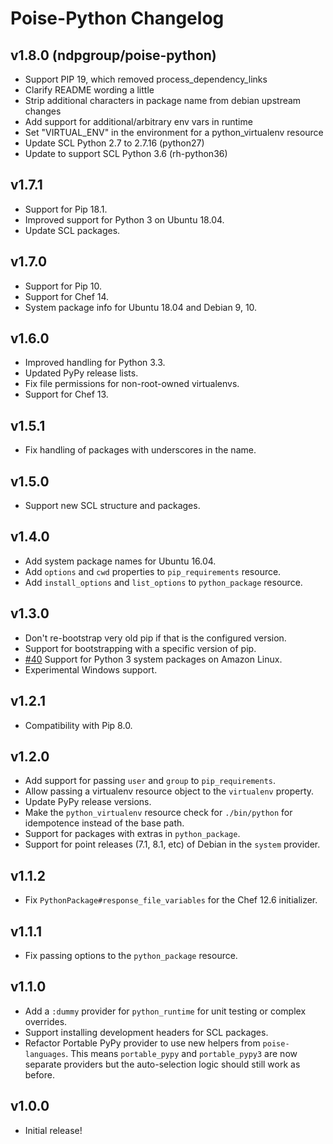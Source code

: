 # Poise-Python Changelog

## v1.8.0 (ndpgroup/poise-python)

* Support PIP 19, which removed process_dependency_links
* Clarify README wording a little
* Strip additional characters in package name from debian upstream changes
* Add support for additional/arbitrary env vars in runtime
* Set "VIRTUAL_ENV" in the environment for a python_virtualenv resource
* Update SCL Python 2.7 to 2.7.16 (python27)
* Update to support SCL Python 3.6 (rh-python36)

## v1.7.1

* Support for Pip 18.1.
* Improved support for Python 3 on Ubuntu 18.04.
* Update SCL packages.

## v1.7.0

* Support for Pip 10.
* Support for Chef 14.
* System package info for Ubuntu 18.04 and Debian 9, 10.

## v1.6.0

* Improved handling for Python 3.3.
* Updated PyPy release lists.
* Fix file permissions for non-root-owned virtualenvs.
* Support for Chef 13.

## v1.5.1

* Fix handling of packages with underscores in the name.

## v1.5.0

* Support new SCL structure and packages.

## v1.4.0

* Add system package names for Ubuntu 16.04.
* Add `options` and `cwd` properties to `pip_requirements` resource.
* Add `install_options` and `list_options` to `python_package` resource.

## v1.3.0

* Don't re-bootstrap very old pip if that is the configured version.
* Support for bootstrapping with a specific version of pip.
* [#40](https://github.com/poise/poise-python/pulls/40) Support for Python 3 system packages on Amazon Linux.
* Experimental Windows support.

## v1.2.1

* Compatibility with Pip 8.0.

## v1.2.0

* Add support for passing `user` and `group` to `pip_requirements`.
* Allow passing a virtualenv resource object to the `virtualenv` property.
* Update PyPy release versions.
* Make the `python_virtualenv` resource check for `./bin/python` for idempotence
  instead of the base path.
* Support for packages with extras in `python_package`.
* Support for point releases (7.1, 8.1, etc) of Debian in the `system` provider.

## v1.1.2

* Fix `PythonPackage#response_file_variables` for the Chef 12.6 initializer.

## v1.1.1

* Fix passing options to the `python_package` resource.

## v1.1.0

* Add a `:dummy` provider for `python_runtime` for unit testing or complex overrides.
* Support installing development headers for SCL packages.
* Refactor Portable PyPy provider to use new helpers from `poise-languages`. This
  means `portable_pypy` and `portable_pypy3` are now separate providers but the
  auto-selection logic should still work as before.

## v1.0.0

* Initial release!

